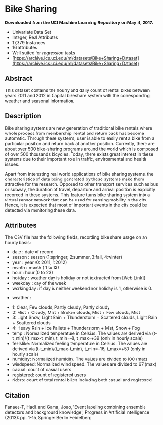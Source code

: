 # Bike Sharing

**Downloaded from the UCI Machine Learning Repository on May 4, 2017.**

- Univariate Data Set
- Integer, Real Attributes
- 17,379 Instances
- 16 attributes
- Well suited for _regression_ tasks
- [https://archive.ics.uci.edu/ml/datasets/Bike+Sharing+Dataset](https://archive.ics.uci.edu/ml/datasets/Bike+Sharing+Dataset)

## Abstract

This dataset contains the hourly and daily count of rental bikes between years 2011 and 2012 in Capital bikeshare system with the corresponding weather and seasonal information.

## Description

Bike sharing systems are new generation of traditional bike rentals where whole process from membership, rental and return back has become automatic. Through these systems, user is able to easily rent a bike from a particular position and return back at another position. Currently, there are about over 500 bike-sharing programs around the world which is composed of over 500 thousands bicycles. Today, there exists great interest in these systems due to their important role in traffic, environmental and health issues.

Apart from interesting real world applications of bike sharing systems, the characteristics of data being generated by these systems make them attractive for the research. Opposed to other transport services such as bus or subway, the duration of travel, departure and arrival position is explicitly recorded in these systems. This feature turns bike sharing system into a virtual sensor network that can be used for sensing mobility in the city. Hence, it is expected that most of important events in the city could be detected via monitoring these data.

## Attributes

The CSV file has the following fields, recording bike share usage on an hourly basis:

- date : date of record
- season : season (1:springer, 2:summer, 3:fall, 4:winter)
- year : year (0: 2011, 1:2012)
- month : month ( 1 to 12)
- hour : hour (0 to 23)
- holiday : weather day is holiday or not (extracted from [Web Link])
- weekday : day of the week
- workingday : if day is neither weekend nor holiday is 1, otherwise is 0.
+ weather :
- 1: Clear, Few clouds, Partly cloudy, Partly cloudy
- 2: Mist + Cloudy, Mist + Broken clouds, Mist + Few clouds, Mist
- 3: Light Snow, Light Rain + Thunderstorm + Scattered clouds, Light Rain + Scattered clouds
- 4: Heavy Rain + Ice Pallets + Thunderstorm + Mist, Snow + Fog
- temp : Normalized temperature in Celsius. The values are derived via (t-t_min)/(t_max-t_min), t_min=-8, t_max=+39 (only in hourly scale)
- feelslike: Normalized feeling temperature in Celsius. The values are derived via (t-t_min)/(t_max-t_min), t_min=-16, t_max=+50 (only in hourly scale)
- humidity: Normalized humidity. The values are divided to 100 (max)
- windspeed: Normalized wind speed. The values are divided to 67 (max)
- casual: count of casual users
- registered: count of registered users
- riders: count of total rental bikes including both casual and registered

## Citation

Fanaee-T, Hadi, and Gama, Joao, 'Event labeling combining ensemble detectors and background knowledge', Progress in Artificial Intelligence (2013): pp. 1-15, Springer Berlin Heidelberg